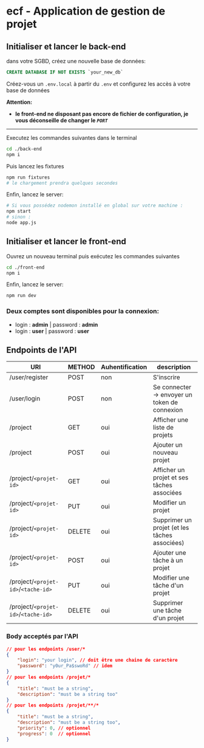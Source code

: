 # ecf - Application de gestion de projet

## Initialiser et lancer le back-end


dans votre SGBD, créez une nouvelle base de données:
```sql
CREATE DATABASE IF NOT EXISTS `your_new_db`
```

Créez-vous un `.env.local` à partir du `.env` et configurez les accès à votre base de données  

**Attention:**
- **le front-end ne disposant pas encore de fichier de configuration, je vous déconseille de changer le *`PORT`***

---
Executez les commandes suivantes dans le terminal

```bash
cd ./back-end
npm i
```

Puis lancez les fixtures
```bash
npm run fixtures
# le chargement prendra quelques secondes
```
Enfin, lancez le server: 
```bash
# Si vous possédez nodemon installé en global sur votre machine :
npm start
# sinon :
node app.js
```


## Initialiser et lancer le front-end

Ouvrez un nouveau terminal puis exécutez les commandes suivantes

```bash
cd ./front-end
npm i
```
Enfin, lancez le server: 
```bash
npm run dev
```

### Deux comptes sont disponibles pour la connexion:  
- login : **admin** | password : **admin**  
- login : **user** | password : **user**

## Endpoints de l'API

|URI                                |METHOD |Auhentification|description                                    |
|-----------------------------------|-------|---------------|-----------------------------------------------|
|/user/register                     |POST   |non            |S'inscrire                                     |
|/user/login                        |POST   |non            |Se connecter ->  envoyer un token de connexion |
|/project                           |GET    |oui            |Afficher une liste de projets                  |
|/project                           |POST   |oui            |Ajouter un nouveau projet                      |
|/project/`<projet-id>`             |GET    |oui            |Afficher un projet et ses tâches associées     |
|/project/`<projet-id>`             |PUT    |oui            |Modifier un projet                             |
|/project/`<projet-id>`             |DELETE |oui            |Supprimer un projet (et les tâches associées)  |
|/project/`<projet-id>`             |POST   |oui            |Ajouter une tâche à un projet                  |
|/project/`<projet-id>`/`<tache-id>`|PUT    |oui            |Modifier une tâche d'un projet                 |
|/project/`<projet-id>`/`<tache-id>`|DELETE |oui            |Supprimer une tâche d'un projet                |

### Body acceptés par l'API
```json
// pour les endpoints /user/*
{
    "login": "your login", // doit être une chaine de caractère
    "password": "y0ur_Pa$swoRd" // idem
}
// pour les endpoints /projet/*
{
    "title": "must be a string",
    "description": "must be a string too"
}
// pour les endpoints /projet/**/*
{
    "title": "must be a string",
    "description": "must be a string too",
    "priority": 0, // optionnel
    "progress": 0  // optionnel
}
```
